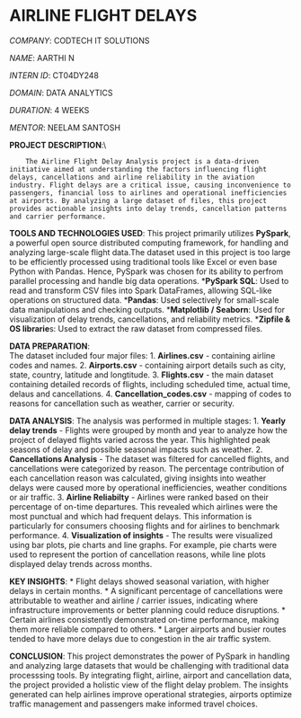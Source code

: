 # AIRLINE FLIGHT DELAYS

_COMPANY_: CODTECH IT SOLUTIONS

_NAME_: AARTHI N

_INTERN ID_: CT04DY248

_DOMAIN_: DATA ANALYTICS

_DURATION_: 4 WEEKS

_MENTOR_: NEELAM SANTOSH

**PROJECT DESCRIPTION**:\

        The Airline Flight Delay Analysis project is a data-driven initiative aimed at understanding the factors influencing flight delays, cancellations and airline reliability in the aviation industry. Flight delays are a critical issue, causing inconvenience to passengers, financial loss to airlines and operational inefficiencies at airports. By analyzing a large dataset of files, this project provides actionable insights into delay trends, cancellation patterns and carrier performance.
         
**TOOLS AND TECHNOLOGIES USED**:
       This project primarily utilizes **PySpark**, a powerful open source distributed computing framework, for handling and analyzing large-scale flight data.The dataset used in this project is too large to be efficiently processed using traditional tools like Excel or even base Python with Pandas. Hence, PySpark was chosen for its ability to perfrom parallel processing and handle big data operations.
     ***PySpark SQL**: Used to read and transform CSV files into Spark DataFrames, allowing SQL-like operations on structured data.
     ***Pandas**: Used selectively for small-scale data manipulations and checking outputs.
     ***Matplotlib / Seaborn**: Used for visualization of delay trends, cancellations, and reliability metrics.
     ***Zipfile & OS librarie**s: Used to extract the raw dataset from compressed files.

**DATA PREPARATION**:   
       The dataset included four major files:
          1. **Airlines.csv** - containing airline codes and names.
          2. **Airports.csv** - containing airport details such as city, state, country, latitude and longtitude.
          3. **Flights.csv** - the main dataset containing detailed records of flights, including scheduled time, actual time, delaus and cancellations.
          4. **Cancellation_codes.csv** - mapping of codes to reasons for cancellation such as weather, carrier or security.

**DATA ANALYSIS**:
       The analysis was performed in multiple stages:
          1. **Yearly delay trends** - Flights were grouped by month and year to analyze how the project of delayed flights varied across the year. This highlighted peak seasons of delay and              possible seasonal impacts such as weather.
          2. **Cancellations Analysis** - The dataset was filtered for cancelled flights, and cancellations were categorized by reason. The percentage contribution of each cancellation reason
             was calculated, giving insights into weather delays were caused more by operational inefficiencies, weather conditions or air traffic.
          3. **Airline Reliabilty** - Airlines were ranked based on their percentage of on-time departures. This revealed which airlines were the most punctual and which had frequent delays. 
             This information is particularly for consumers choosing flights and for airlines to benchmark performance.
          4. **Visualization of insights** - The results were visualized using bar plots, pie charts and line graphs. For example, pie charts were used to represent the portion of cancellation reasons, while line plots displayed delay trends across months.

**KEY INSIGHTS**:
      * Flight delays showed seasonal variation, with higher delays in certain months.
      * A significant percentage of cancellations were attributable to weather and airline / carrier issues, indicating where infrastructure improvements or better planning could reduce disruptions.
      * Certain airlines consistently demonstrated on-time performance, making them more reliable compared to others.
      * Larger airports and busier routes tended to have more delays due to congestion in the air traffic system.

**CONCLUSION**:
        This project demonstrates the power of PySpark in handling and analyzing large datasets that would be challenging with traditional data processsing tools. By integrating flight, airline, airport and cancellation data, the project provided a holistic view of the flight delay problem. The insights generated can help airlines improve operational strategies, airports optimize traffic management and passengers make informed travel choices.
     
